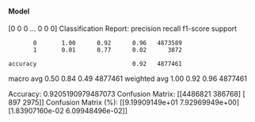 #### Model
[0 0 0 ... 0 0 0]
Classification Report:
              precision    recall  f1-score   support

           0       1.00      0.92      0.96   4873589
           1       0.01      0.77      0.02      3872

    accuracy                           0.92   4877461
   macro avg       0.50      0.84      0.49   4877461
weighted avg       1.00      0.92      0.96   4877461

Accuracy: 0.9205190979487073
Confusion Matrix:
[[4486821  386768]
 [    897    2975]]
Confusion Matrix (%):
[[9.19909149e+01 7.92969949e+00]
 [1.83907160e-02 6.09948496e-02]]
